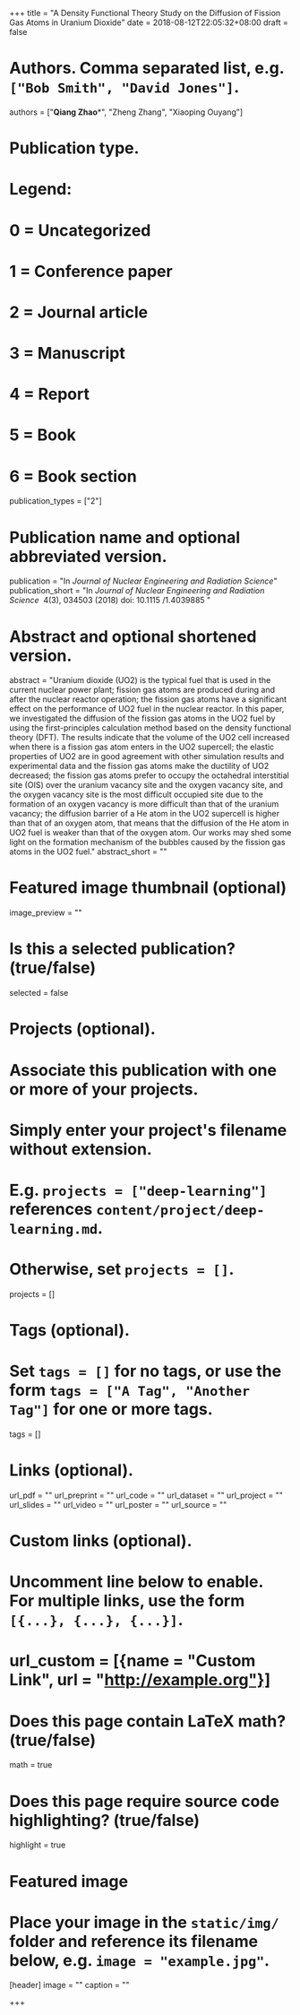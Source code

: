 +++
title = "A Density Functional Theory Study on the Diffusion of Fission Gas Atoms in Uranium Dioxide"
date = 2018-08-12T22:05:32+08:00
draft = false
# Authors. Comma separated list, e.g. `["Bob Smith", "David Jones"]`.
authors = ["**Qiang Zhao***", "Zheng Zhang", "Xiaoping Ouyang"]

# Publication type.
# Legend:
# 0 = Uncategorized
# 1 = Conference paper
# 2 = Journal article
# 3 = Manuscript
# 4 = Report
# 5 = Book
# 6 = Book section
publication_types = ["2"]

# Publication name and optional abbreviated version.
publication = "In  *Journal of Nuclear Engineering and Radiation Science*" 
publication_short = "In *Journal of Nuclear Engineering and Radiation Science*  4(3), 034503 (2018) doi: 10.1115 /1.4039885 "

# Abstract and optional shortened version.
abstract = "Uranium dioxide (UO2) is the typical fuel that is used in the current nuclear power plant; fission gas atoms are produced during and after the nuclear reactor operation; the fission gas atoms have a significant effect on the performance of UO2 fuel in the nuclear reactor. In this paper, we investigated the diffusion of the fission gas atoms in the UO2 fuel by using the first-principles calculation method based on the density functional theory (DFT). The results indicate that the volume of the UO2 cell increased when there is a fission gas atom enters in the UO2 supercell; the elastic properties of UO2 are in good agreement with other simulation results and experimental data and the fission gas atoms make the ductility of UO2 decreased; the fission gas atoms prefer to occupy the octahedral interstitial site (OIS) over the uranium vacancy site and the oxygen vacancy site, and the oxygen vacancy site is the most difficult occupied site due to the formation of an oxygen vacancy is more difficult than that of the uranium vacancy; the diffusion barrier of a He atom in the UO2 supercell is higher than that of an oxygen atom, that means that the diffusion of the He atom in UO2 fuel is weaker than that of the oxygen atom. Our works may shed some light on the formation mechanism of the bubbles caused by the fission gas atoms in the UO2 fuel."
abstract_short = ""

# Featured image thumbnail (optional)
image_preview = ""

# Is this a selected publication? (true/false)
selected = false

# Projects (optional).
#   Associate this publication with one or more of your projects.
#   Simply enter your project's filename without extension.
#   E.g. `projects = ["deep-learning"]` references `content/project/deep-learning.md`.
#   Otherwise, set `projects = []`.
projects = []

# Tags (optional).
#   Set `tags = []` for no tags, or use the form `tags = ["A Tag", "Another Tag"]` for one or more tags.
tags = []

# Links (optional).
url_pdf = ""
url_preprint = ""
url_code = ""
url_dataset = ""
url_project = ""
url_slides = ""
url_video = ""
url_poster = ""
url_source = ""

# Custom links (optional).
#   Uncomment line below to enable. For multiple links, use the form `[{...}, {...}, {...}]`.
# url_custom = [{name = "Custom Link", url = "http://example.org"}]

# Does this page contain LaTeX math? (true/false)
math = true

# Does this page require source code highlighting? (true/false)
highlight = true

# Featured image
# Place your image in the `static/img/` folder and reference its filename below, e.g. `image = "example.jpg"`.
[header]
image = ""
caption = ""

+++
